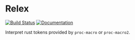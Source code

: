 # Relex

[![Build Status](https://travis-ci.org/mystor/relex.svg?branch=master)](https://travis-ci.org/mystor/relex)
[![Documentation](https://docs.rs/relex/badge.svg)](https://docs.rs/relex/)

Interpret rust tokens provided by `proc-macro` or `proc-macro2`.
